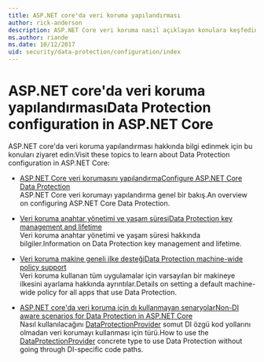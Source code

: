 ```yaml
---
title: ASP.NET core'da veri koruma yapılandırması
author: rick-anderson
description: ASP.NET Core veri koruma nasıl açıklayan konulara keşfedin.
ms.author: riande
ms.date: 10/12/2017
uid: security/data-protection/configuration/index
---
```

# <a name="data-protection-configuration-in-aspnet-core"></a><span data-ttu-id="a974f-103">ASP.NET core'da veri koruma yapılandırması</span><span class="sxs-lookup"><span data-stu-id="a974f-103">Data Protection configuration in ASP.NET Core</span></span>

<span data-ttu-id="a974f-104">ASP.NET core'da veri koruma yapılandırması hakkında bilgi edinmek için bu konuları ziyaret edin:</span><span class="sxs-lookup"><span data-stu-id="a974f-104">Visit these topics to learn about Data Protection configuration in ASP.NET Core:</span></span>

* [<span data-ttu-id="a974f-105">ASP.NET Core veri korumasını yapılandırma</span><span class="sxs-lookup"><span data-stu-id="a974f-105">Configure ASP.NET Core Data Protection</span></span>](xref:security/data-protection/configuration/overview)  
  <span data-ttu-id="a974f-106">ASP.NET Core veri korumayı yapılandırma genel bir bakış.</span><span class="sxs-lookup"><span data-stu-id="a974f-106">An overview on configuring ASP.NET Core Data Protection.</span></span>

* [<span data-ttu-id="a974f-107">Veri koruma anahtar yönetimi ve yaşam süresi</span><span class="sxs-lookup"><span data-stu-id="a974f-107">Data Protection key management and lifetime</span></span>](xref:security/data-protection/configuration/default-settings)  
  <span data-ttu-id="a974f-108">Veri koruma anahtar yönetimi ve yaşam süresi hakkında bilgiler.</span><span class="sxs-lookup"><span data-stu-id="a974f-108">Information on Data Protection key management and lifetime.</span></span>

* [<span data-ttu-id="a974f-109">Veri koruma makine geneli ilke desteği</span><span class="sxs-lookup"><span data-stu-id="a974f-109">Data Protection machine-wide policy support</span></span>](xref:security/data-protection/configuration/machine-wide-policy)  
  <span data-ttu-id="a974f-110">Veri koruma kullanan tüm uygulamalar için varsayılan bir makineye ilkesini ayarlama hakkında ayrıntılar.</span><span class="sxs-lookup"><span data-stu-id="a974f-110">Details on setting a default machine-wide policy for all apps that use Data Protection.</span></span>

* [<span data-ttu-id="a974f-111">ASP.NET core'da veri koruma için dı kullanmayan senaryolar</span><span class="sxs-lookup"><span data-stu-id="a974f-111">Non-DI aware scenarios for Data Protection in ASP.NET Core</span></span>](xref:security/data-protection/configuration/non-di-scenarios)  
  <span data-ttu-id="a974f-112">Nasıl kullanılacağını [DataProtectionProvider](/dotnet/api/Microsoft.AspNetCore.DataProtection.DataProtectionProvider) somut DI özgü kod yollarını olmadan veri korumayı kullanması için türü.</span><span class="sxs-lookup"><span data-stu-id="a974f-112">How to use the [DataProtectionProvider](/dotnet/api/Microsoft.AspNetCore.DataProtection.DataProtectionProvider) concrete type to use Data Protection without going through DI-specific code paths.</span></span>
